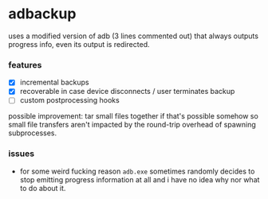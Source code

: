 # adbackup

uses a modified version of adb (3 lines commented out) that always outputs
progress info, even its output is redirected.

### features

- [x] incremental backups
- [x] recoverable in case device disconnects / user terminates backup
- [ ] custom postprocessing hooks

possible improvement: tar small files together if that's possible somehow so
small file transfers aren't impacted by the round-trip overhead of spawning subprocesses.

### issues

- for some weird fucking reason `adb.exe` sometimes randomly decides to stop
  emitting progress information at all and i have no idea why nor what to do about
  it.
